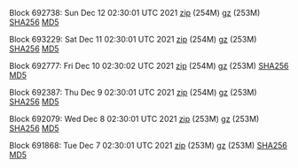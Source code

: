 Block 692738: Sun Dec 12 02:30:01 UTC 2021 [zip](https://files.01coin.io/mainnet/2021-12-12/bootstrap.dat.zip) (254M) [gz](https://files.01coin.io/mainnet/2021-12-12/bootstrap.dat.tar.gz) (253M) [SHA256](https://files.01coin.io/mainnet/2021-12-12/sha256.txt) [MD5](https://files.01coin.io/mainnet/2021-12-12/md5.txt)

Block 693229: Sat Dec 11 02:30:01 UTC 2021 [zip](https://files.01coin.io/mainnet/2021-12-11/bootstrap.dat.zip) (254M) [gz](https://files.01coin.io/mainnet/2021-12-11/bootstrap.dat.tar.gz) (253M) [SHA256](https://files.01coin.io/mainnet/2021-12-11/sha256.txt) [MD5](https://files.01coin.io/mainnet/2021-12-11/md5.txt)

Block 692777: Fri Dec 10 02:30:02 UTC 2021 [zip](https://files.01coin.io/mainnet/2021-12-10/bootstrap.dat.zip) (254M) [gz](https://files.01coin.io/mainnet/2021-12-10/bootstrap.dat.tar.gz) (253M) [SHA256](https://files.01coin.io/mainnet/2021-12-10/sha256.txt) [MD5](https://files.01coin.io/mainnet/2021-12-10/md5.txt)

Block 692387: Thu Dec  9 02:30:01 UTC 2021 [zip](https://files.01coin.io/mainnet/2021-12-09/bootstrap.dat.zip) (254M) [gz](https://files.01coin.io/mainnet/2021-12-09/bootstrap.dat.tar.gz) (253M) [SHA256](https://files.01coin.io/mainnet/2021-12-09/sha256.txt) [MD5](https://files.01coin.io/mainnet/2021-12-09/md5.txt)

Block 692079: Wed Dec  8 02:30:01 UTC 2021 [zip](https://files.01coin.io/mainnet/2021-12-08/bootstrap.dat.zip) (253M) [gz](https://files.01coin.io/mainnet/2021-12-08/bootstrap.dat.tar.gz) (253M) [SHA256](https://files.01coin.io/mainnet/2021-12-08/sha256.txt) [MD5](https://files.01coin.io/mainnet/2021-12-08/md5.txt)

Block 691868: Tue Dec  7 02:30:01 UTC 2021 [zip](https://files.01coin.io/mainnet/2021-12-07/bootstrap.dat.zip) (253M) [gz](https://files.01coin.io/mainnet/2021-12-07/bootstrap.dat.tar.gz) (253M) [SHA256](https://files.01coin.io/mainnet/2021-12-07/sha256.txt) [MD5](https://files.01coin.io/mainnet/2021-12-07/md5.txt)
